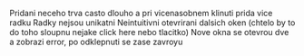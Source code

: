 Pridani neceho trva casto dlouho a pri vicenasobnem klinuti prida vice radku
Radky nejsou unikatni
Neintuitivni  otevrirani dalsich oken (chtelo by to do toho sloupnu nejake click here nebo tlacitko)
Nove okna se otevrou dve a zobrazi error, po odklepnuti se zase zavroyu